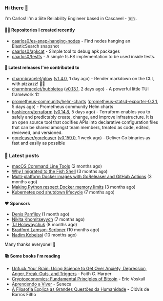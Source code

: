 ### Hi there 👋

I'm Carlos! I'm a Site Reliability Engineer based in Cascavel - 🇧🇷.

#### 👨‍💻 Repositories I created recently
- [caarlos0/es-snap-hanging-nodes](https://github.com/caarlos0/es-snap-hanging-nodes) - Find nodes hanging an ElasticSearch snapshot
- [caarlos0/apkcat](https://github.com/caarlos0/apkcat) - Simple tool to debug apk packages
- [caarlos0/testfs](https://github.com/caarlos0/testfs) - A simple fs.FS implementation to be used inside tests.

#### 🚀 Latest releases I've contributed to


- [charmbracelet/glow](https://github.com/charmbracelet/glow) ([v1.4.0](https://github.com/charmbracelet/glow/releases/tag/v1.4.0), 1 day ago) - Render markdown on the CLI, with pizzazz! 💅🏻
- [charmbracelet/bubbletea](https://github.com/charmbracelet/bubbletea) ([v0.13.1](https://github.com/charmbracelet/bubbletea/releases/tag/v0.13.1), 2 days ago) - A powerful little TUI framework 🏗
- [prometheus-community/helm-charts](https://github.com/prometheus-community/helm-charts) ([prometheus-statsd-exporter-0.3.1](https://github.com/prometheus-community/helm-charts/releases/tag/prometheus-statsd-exporter-0.3.1), 5 days ago) - Prometheus community Helm charts
- [hashicorp/terraform](https://github.com/hashicorp/terraform) ([v0.14.8](https://github.com/hashicorp/terraform/releases/tag/v0.14.8), 5 days ago) - Terraform enables you to safely and predictably create, change, and improve infrastructure. It is an open source tool that codifies APIs into declarative configuration files that can be shared amongst team members, treated as code, edited, reviewed, and versioned.
- [goreleaser/goreleaser](https://github.com/goreleaser/goreleaser) ([v0.159.0](https://github.com/goreleaser/goreleaser/releases/tag/v0.159.0), 1 week ago) - Deliver Go binaries as fast and easily as possible

### 📄 Latest posts
- [macOS Command Line Tools](https://carlosbecker.com/posts/xcode-select/) (2 months ago)
- [Why I migrated to the Fish Shell](https://carlosbecker.com/posts/fish/) (3 months ago)
- [Multi-platform Docker images with GoReleaser and GitHub Actions](https://carlosbecker.com/posts/multi-platform-docker-images-goreleaser-gh-actions/) (3 months ago)
- [Making Python respect Docker memory limits](https://carlosbecker.com/posts/python-docker-limits/) (3 months ago)
- [Kubernetes pod shutdown lifecycle](https://carlosbecker.com/posts/k8s-pod-shutdown-lifecycle/) (7 months ago)

#### ❤️ Sponsors
- [Denis Panfilov](https://github.com/flaticols) (1 month ago)
- [Nikita Khomitsevych](https://github.com/hamsternik) (7 months ago)
- [TJ Holowaychuk](https://github.com/tj) (8 months ago)
- [Bradford Lamson-Scribner](https://github.com/bradford-hamilton) (10 months ago)
- [Nadim Kobeissi](https://github.com/nadimkobeissi) (10 months ago)

Many thanks everyone! 🙏

#### 📚 Some books I'm reading
- [Unfuck Your Brain: Using Science to Get Over Anxiety, Depression, Anger, Freak-Outs, and Triggers](https://www.goodreads.com/book/show/34885438-unfuck-your-brain) - Faith G. Harper
- [Cryptoeconomics: Fundamental Principles of Bitcoin](https://www.goodreads.com/book/show/56919322-cryptoeconomics) - Eric Voskuil
- [Aprendendo a Viver](https://www.goodreads.com/book/show/28219486-aprendendo-a-viver) - Seneca
- [A Filosofia Explica as Grandes Questões da Humanidade](https://www.goodreads.com/book/show/24265319-a-filosofia-explica-as-grandes-quest-es-da-humanidade) - Clóvis de Barros Filho
